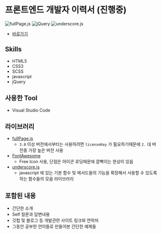 # 프론트엔드 개발자 이력서 (진행중)

![fullPage.js](https://img.shields.io/badge/fullPage.js-v2.9.7-blue.svg)
![jQuery](https://img.shields.io/badge/jQuery-v3.3.1-blue.svg)
![underscore.js](https://img.shields.io/badge/underscore.js-Dev%20v1.9.1-blue.svg)

- [바로가기](https://kangyongseok.github.io/kangyongseok.me/resume)

## Skills
- HTML5
- CSS3
- SCSS
- javascript
- jQuery

## 사용한 Tool 
- Visual Studio Code

## 라이브러리
- [fullPage.js](https://alvarotrigo.com/fullPage/ko/#page1)
    - `3.0` 이상 버전에서부터는 사용하려면 `licenseKey` 가 필요하기때문에 `2.` 대 버전중 가장 높은 버전 사용 
- [FontAwesome](https://fontawesome.com/)
    - Free Icon 사용, 단점은 아이콘 로딩때문에 깜빡이는 현상이 있음
- [underscore.js](https://underscorejs.org/)
    - javascript 에 있는 기본 함수 및 메서드들의 기능을 확장해서 사용할 수 있도록 하는 함수들의 모음 라이브러리



## 포함된 내용
- 간단한 소개
- Self 질문과 답변내용
- 깃헙 및 블로그 등 개발관련 사이트 링크와 연락처
- 그동안 공부한 언어들로 만들어본 간단한 예제들